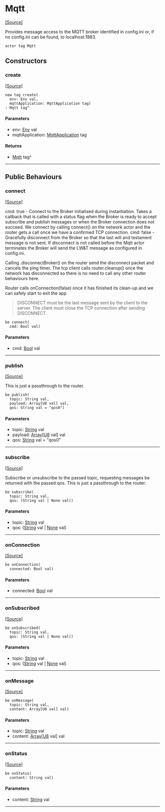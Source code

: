 # Mqtt
<span class="source-link">[[Source]](src/mqtt-mqtt/mqtt.md#L-0-26)</span>

Provides message access to the MQTT broker identified in config.ini or, if no config.ini can be
found, to localhost:1883.


```pony
actor tag Mqtt
```

## Constructors

### create
<span class="source-link">[[Source]](src/mqtt-mqtt/mqtt.md#L-0-40)</span>


```pony
new tag create(
  env: Env val,
  mqttApplication: MqttApplication tag)
: Mqtt tag^
```
#### Parameters

*   env: [Env](builtin-Env.md) val
*   mqttApplication: [MqttApplication](mqtt-mqtt-MqttApplication.md) tag

#### Returns

* [Mqtt](mqtt-mqtt-Mqtt.md) tag^

---

## Public Behaviours

### connect
<span class="source-link">[[Source]](src/mqtt-mqtt/mqtt.md#L-0-55)</span>


cmd: true - Connect to the Broker initialised during instantiation. Takes a callback that is called with 
a status flag when the Broker is ready to accept subscribe and publish messages or when the Broker connection
does not succeed. We connect by calling connect() on the network actor and the router gets a call once we have 
a confirmed TCP connection.
cmd: false - Gracefully disconnect from the Broker so that the last will and testament message is not sent. If
disconnect is not called before the Mqtt actor terminates the Broker will send the LW&T message as
configured in config.ini. 

Calling .disconnectBroker() on the router send the disconnect packet and cancels the ping timer. The tcp client
calls router.cleanup() once the network has disconnected so there is no need to call any other router behaviours here.

Router calls onConnection(false) once it has finished its clean-up and we can safely start to exit the app

> DISCONNECT must be the last message sent by the client to the server. The client must close the TCP 
connection after sending DISCONNECT.


```pony
be connect(
  cmd: Bool val)
```
#### Parameters

*   cmd: [Bool](builtin-Bool.md) val

---

### publish
<span class="source-link">[[Source]](src/mqtt-mqtt/mqtt.md#L-0-83)</span>


This is just a passthrough to the router.


```pony
be publish(
  topic: String val,
  payload: Array[U8 val] val,
  qos: String val = "qos0")
```
#### Parameters

*   topic: [String](builtin-String.md) val
*   payload: [Array](builtin-Array.md)\[[U8](builtin-U8.md) val\] val
*   qos: [String](builtin-String.md) val = "qos0"

---

### subscribe
<span class="source-link">[[Source]](src/mqtt-mqtt/mqtt.md#L-0-96)</span>


Subscribe or unsubscribe to the passed topic, requesting messages be returned with the passed qos. 
This is just a passthrough to the router.


```pony
be subscribe(
  topic: String val,
  qos: (String val | None val))
```
#### Parameters

*   topic: [String](builtin-String.md) val
*   qos: ([String](builtin-String.md) val | [None](builtin-None.md) val)

---

### onConnection
<span class="source-link">[[Source]](src/mqtt-mqtt/mqtt.md#L-0-109)</span>


```pony
be onConnection(
  connected: Bool val)
```
#### Parameters

*   connected: [Bool](builtin-Bool.md) val

---

### onSubscribed
<span class="source-link">[[Source]](src/mqtt-mqtt/mqtt.md#L-0-113)</span>


```pony
be onSubscribed(
  topic: String val,
  qos: (String val | None val))
```
#### Parameters

*   topic: [String](builtin-String.md) val
*   qos: ([String](builtin-String.md) val | [None](builtin-None.md) val)

---

### onMessage
<span class="source-link">[[Source]](src/mqtt-mqtt/mqtt.md#L-0-116)</span>


```pony
be onMessage(
  topic: String val,
  content: Array[U8 val] val)
```
#### Parameters

*   topic: [String](builtin-String.md) val
*   content: [Array](builtin-Array.md)\[[U8](builtin-U8.md) val\] val

---

### onStatus
<span class="source-link">[[Source]](src/mqtt-mqtt/mqtt.md#L-0-119)</span>


```pony
be onStatus(
  content: String val)
```
#### Parameters

*   content: [String](builtin-String.md) val

---

